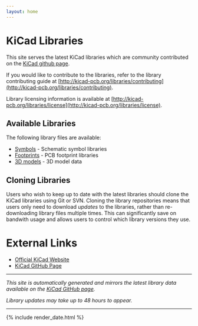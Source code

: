 ```yaml
---
layout: home
---
```


# KiCad Libraries

This site serves the latest KiCad libraries which are community contributed on the [KiCad github page](https://github.com/kicad).

If you would like to contribute to the libraries, refer to the library contributing guide at [http://kicad-pcb.org/libraries/contributing](http://kicad-pcb.org/libraries/contributing).

Library licensing information is available at [http://kicad-pcb.org/libraries/license](http://kicad-pcb.org/libraries/license).

## Available Libraries

The following library files are available:

* [Symbols](/symbols) - Schematic symbol libraries
* [Footprints](/footprints) - PCB footprint libraries
* [3D models](/packages3d) - 3D model data

## Cloning Libraries

Users who wish to keep up to date with the latest libraries should clone the KiCad libraries using Git or SVN. Cloning the library repositories means that users only need to download _updates_ to the libraries, rather than re-downloading library files multiple times. This can significantly save on bandwith usage and allows users to control which library versions they use.

# External Links

* [Official KiCad Website](http://kicad-pcb.org)
* [KiCad GitHub Page](https://github.com/kicad)

---

_This site is automatically generated and mirrors the latest library data available on the [KiCad GitHub page](https://github.com/kicad)._

_Library updates may take up to 48 hours to appear._

---

{% include render_date.html %}